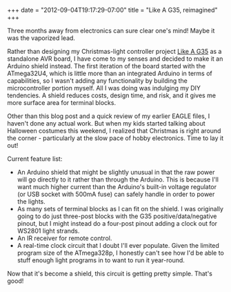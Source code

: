 ﻿+++
date = "2012-09-04T19:17:29-07:00"
title = "Like A G35, reimagined"
+++



Three months away from electronics can sure clear one's mind! Maybe it was the
vaporized lead.

Rather than designing my Christmas-light controller project [Like A
G35](http://www.sowbug.com/post/23737105747/new-project-like-a-g35) as a
standalone AVR board, I have come to my senses and decided to make it an
Arduino shield instead. The first iteration of the board started with the
ATmega32U4, which is little more than an integrated Arduino in terms of
capabilities, so I wasn't adding any functionality by building the
microcontroller portion myself. All I was doing was indulging my DIY
tendencies. A shield reduces costs, design time, and risk, and it gives me
more surface area for terminal blocks.

Other than this blog post and a quick review of my earlier EAGLE files, I
haven't done any actual work. But when my kids started talking about Halloween
costumes this weekend, I realized that Christmas is right around the corner -
particularly at the slow pace of hobby electronics. Time to lay it out!

Current feature list:

  * An Arduino shield that might be slightly unusual in that the raw power will go directly to it rather than through the Arduino. This is because I'll want much higher current than the Arduino's built-in voltage regulator (or USB socket with 500mA fuse) can safely handle in order to power the lights.
  * As many sets of terminal blocks as I can fit on the shield. I was originally going to do just three-post blocks with the G35 positive/data/negative pinout, but I might instead do a four-post pinout adding a clock out for WS2801 light strands.
  * An IR receiver for remote control.
  * A real-time clock circuit that I doubt I'll ever populate. Given the limited program size of the ATmega328p, I honestly can't see how I'd be able to stuff enough light programs in to want to run it year-round.

Now that it's become a shield, this circuit is getting pretty simple. That's
good!

